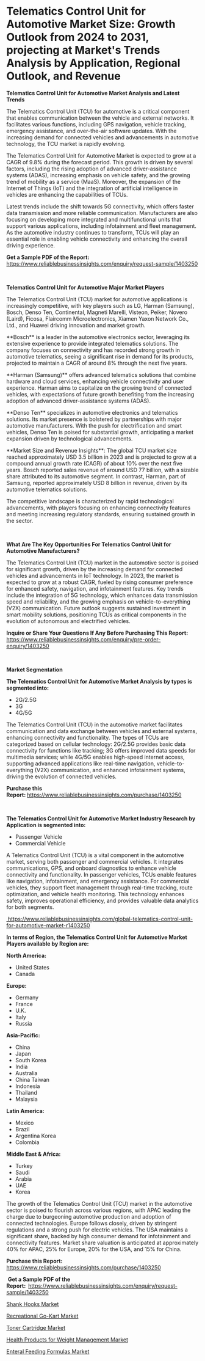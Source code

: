 <p><h1>Telematics Control Unit for Automotive Market Size: Growth Outlook from 2024 to 2031, projecting at Market's Trends Analysis by Application, Regional Outlook, and Revenue</h1></p><p><strong>Telematics Control Unit for Automotive Market Analysis and Latest Trends</strong></p>
<p><p>The Telematics Control Unit (TCU) for automotive is a critical component that enables communication between the vehicle and external networks. It facilitates various functions, including GPS navigation, vehicle tracking, emergency assistance, and over-the-air software updates. With the increasing demand for connected vehicles and advancements in automotive technology, the TCU market is rapidly evolving.</p><p>The Telematics Control Unit for Automotive Market is expected to grow at a CAGR of 9.8% during the forecast period. This growth is driven by several factors, including the rising adoption of advanced driver-assistance systems (ADAS), increasing emphasis on vehicle safety, and the growing trend of mobility as a service (MaaS). Moreover, the expansion of the Internet of Things (IoT) and the integration of artificial intelligence in vehicles are enhancing the capabilities of TCUs.</p><p>Latest trends include the shift towards 5G connectivity, which offers faster data transmission and more reliable communication. Manufacturers are also focusing on developing more integrated and multifunctional units that support various applications, including infotainment and fleet management. As the automotive industry continues to transform, TCUs will play an essential role in enabling vehicle connectivity and enhancing the overall driving experience.</p></p>
<p><strong>Get a Sample PDF of the Report:&nbsp;</strong> <a href="https://www.reliablebusinessinsights.com/enquiry/request-sample/1403250?utm_campaign=1113&utm_medium=2&utm_source=Github&utm_content=ia&utm_term=23102024&utm_id=telematics-control-unit-for-automotive">https://www.reliablebusinessinsights.com/enquiry/request-sample/1403250</a></p>
<p>&nbsp;</p>
<p><strong>Telematics Control Unit for Automotive Major Market Players</strong></p>
<p><p>The Telematics Control Unit (TCU) market for automotive applications is increasingly competitive, with key players such as LG, Harman (Samsung), Bosch, Denso Ten, Continental, Magneti Marelli, Visteon, Peiker, Novero (Laird), Ficosa, Flaircomm Microelectronics, Xiamen Yaxon Network Co., Ltd., and Huawei driving innovation and market growth.</p><p>**Bosch** is a leader in the automotive electronics sector, leveraging its extensive experience to provide integrated telematics solutions. The company focuses on connectivity and has recorded strong growth in automotive telematics, seeing a significant rise in demand for its products, projected to maintain a CAGR of around 8% through the next five years.</p><p>**Harman (Samsung)** offers advanced telematics solutions that combine hardware and cloud services, enhancing vehicle connectivity and user experience. Harman aims to capitalize on the growing trend of connected vehicles, with expectations of future growth benefiting from the increasing adoption of advanced driver-assistance systems (ADAS).</p><p>**Denso Ten** specializes in automotive electronics and telematics solutions. Its market presence is bolstered by partnerships with major automotive manufacturers. With the push for electrification and smart vehicles, Denso Ten is poised for substantial growth, anticipating a market expansion driven by technological advancements.</p><p>**Market Size and Revenue Insights**: The global TCU market size reached approximately USD 3.5 billion in 2023 and is projected to grow at a compound annual growth rate (CAGR) of about 10% over the next five years. Bosch reported sales revenue of around USD 77 billion, with a sizable share attributed to its automotive segment. In contrast, Harman, part of Samsung, reported approximately USD 8 billion in revenue, driven by its automotive telematics solutions.</p><p>The competitive landscape is characterized by rapid technological advancements, with players focusing on enhancing connectivity features and meeting increasing regulatory standards, ensuring sustained growth in the sector.</p></p>
<p>&nbsp;</p>
<p><strong>What Are The Key Opportunities For Telematics Control Unit for Automotive Manufacturers?</strong></p>
<p><p>The Telematics Control Unit (TCU) market in the automotive sector is poised for significant growth, driven by the increasing demand for connected vehicles and advancements in IoT technology. In 2023, the market is expected to grow at a robust CAGR, fueled by rising consumer preference for enhanced safety, navigation, and infotainment features. Key trends include the integration of 5G technology, which enhances data transmission speed and reliability, and the growing emphasis on vehicle-to-everything (V2X) communication. Future outlook suggests sustained investment in smart mobility solutions, positioning TCUs as critical components in the evolution of autonomous and electrified vehicles.</p></p>
<p><strong>Inquire or Share Your Questions If Any Before Purchasing This Report:</strong> <a href="https://www.reliablebusinessinsights.com/enquiry/pre-order-enquiry/1403250?utm_campaign=1113&utm_medium=2&utm_source=Github&utm_content=ia&utm_term=23102024&utm_id=telematics-control-unit-for-automotive">https://www.reliablebusinessinsights.com/enquiry/pre-order-enquiry/1403250</a></p>
<p>&nbsp;</p>
<p><strong>Market Segmentation</strong></p>
<p><strong>The Telematics Control Unit for Automotive Market Analysis by types is segmented into:</strong></p>
<p><ul><li>2G/2.5G</li><li>3G</li><li>4G/5G</li></ul></p>
<p><p>The Telematics Control Unit (TCU) in the automotive market facilitates communication and data exchange between vehicles and external systems, enhancing connectivity and functionality. The types of TCUs are categorized based on cellular technology: 2G/2.5G provides basic data connectivity for functions like tracking; 3G offers improved data speeds for multimedia services; while 4G/5G enables high-speed internet access, supporting advanced applications like real-time navigation, vehicle-to-everything (V2X) communication, and enhanced infotainment systems, driving the evolution of connected vehicles.</p></p>
<p><strong>Purchase this Report:&nbsp;</strong><a href="https://www.reliablebusinessinsights.com/purchase/1403250?utm_campaign=1113&utm_medium=2&utm_source=Github&utm_content=ia&utm_term=23102024&utm_id=telematics-control-unit-for-automotive">https://www.reliablebusinessinsights.com/purchase/1403250</a></p>
<p>&nbsp;</p>
<p><strong>The Telematics Control Unit for Automotive Market Industry Research by Application is segmented into:</strong></p>
<p><ul><li>Passenger Vehicle</li><li>Commercial Vehicle</li></ul></p>
<p><p>A Telematics Control Unit (TCU) is a vital component in the automotive market, serving both passenger and commercial vehicles. It integrates communications, GPS, and onboard diagnostics to enhance vehicle connectivity and functionality. In passenger vehicles, TCUs enable features like navigation, infotainment, and emergency assistance. For commercial vehicles, they support fleet management through real-time tracking, route optimization, and vehicle health monitoring. This technology enhances safety, improves operational efficiency, and provides valuable data analytics for both segments.</p></p>
<p><a href="https://www.reliablebusinessinsights.com/global-telematics-control-unit-for-automotive-market-r1403250?utm_campaign=1113&utm_medium=2&utm_source=Github&utm_content=ia&utm_term=23102024&utm_id=telematics-control-unit-for-automotive">&nbsp;https://www.reliablebusinessinsights.com/global-telematics-control-unit-for-automotive-market-r1403250</a></p>
<p><strong>In terms of Region, the Telematics Control Unit for Automotive Market Players available by Region are:</strong></p>
<p>
    <p> <strong> North America: </strong>
        <ul>
            <li>United States</li>
            <li>Canada</li>
        </ul>
        </p> 
    <p> <strong> Europe: </strong>
        <ul>
            <li>Germany</li>
            <li>France</li>
            <li>U.K.</li>
            <li>Italy</li>
            <li>Russia</li>
        </ul>
        </p> 
    <p> <strong> Asia-Pacific: </strong>
        <ul>
            <li>China</li>
            <li>Japan</li>
            <li>South Korea</li>
            <li>India</li>
            <li>Australia</li>
            <li>China Taiwan</li>
            <li>Indonesia</li>
            <li>Thailand</li>
            <li>Malaysia</li>
        </ul>
        </p> 
    <p> <strong> Latin America: </strong>
        <ul>
            <li>Mexico</li>
            <li>Brazil</li>
            <li>Argentina Korea</li>
            <li>Colombia</li>
        </ul>
        </p> 
    <p> <strong> Middle East & Africa: </strong>
        <ul>
            <li>Turkey</li>
            <li>Saudi</li>
            <li>Arabia</li>
            <li>UAE</li>
            <li>Korea</li>
        </ul>
    </p>
    </p>
<p><p>The growth of the Telematics Control Unit (TCU) market in the automotive sector is poised to flourish across various regions, with APAC leading the charge due to burgeoning automotive production and adoption of connected technologies. Europe follows closely, driven by stringent regulations and a strong push for electric vehicles. The USA maintains a significant share, backed by high consumer demand for infotainment and connectivity features. Market share valuation is anticipated at approximately 40% for APAC, 25% for Europe, 20% for the USA, and 15% for China.</p></p>
<p><strong>Purchase this Report: </strong><a href="https://www.reliablebusinessinsights.com/purchase/1403250?utm_campaign=1113&utm_medium=2&utm_source=Github&utm_content=ia&utm_term=23102024&utm_id=telematics-control-unit-for-automotive">https://www.reliablebusinessinsights.com/purchase/1403250</a></p>
<p>&nbsp;<strong>Get a Sample PDF of the Report:&nbsp;&nbsp;</strong><a href="https://www.reliablebusinessinsights.com/enquiry/request-sample/1403250?utm_campaign=1113&utm_medium=2&utm_source=Github&utm_content=ia&utm_term=23102024&utm_id=telematics-control-unit-for-automotive">https://www.reliablebusinessinsights.com/enquiry/request-sample/1403250</a></p>
<p><strong></strong></p>
<p><p><a href="https://issuu.com/reportprime-2/docs/shank-hooks-market-size-2030.pptx_39642f46803bb2?utm_campaign=1113&utm_medium=2&utm_source=Github&utm_content=ia&utm_term=23102024&utm_id=telematics-control-unit-for-automotive">Shank Hooks Market</a></p><p><a href="https://github.com/keitelmoprotinu/Market-Research-Report-List-1/blob/main/recreational-go-kart-market.md?utm_campaign=1113&utm_medium=2&utm_source=Github&utm_content=ia&utm_term=23102024&utm_id=telematics-control-unit-for-automotive">Recreational Go-Kart Market</a></p><p><a href="https://issuu.com/reportprime-2/docs/toner-cartridge-market-size-2030.pp_2d33bcca7bf057?utm_campaign=1113&utm_medium=2&utm_source=Github&utm_content=ia&utm_term=23102024&utm_id=telematics-control-unit-for-automotive">Toner Cartridge Market</a></p><p><a href="https://github.com/shauntarfpso/Market-Research-Report-List-1/blob/main/health-products-for-weight-management-market.md?utm_campaign=1113&utm_medium=2&utm_source=Github&utm_content=ia&utm_term=23102024&utm_id=telematics-control-unit-for-automotive">Health Products for Weight Management Market</a></p><p><a href="https://www.linkedin.com/pulse/enteral-feeding-formulas-revenue-growth-report-2024-2031-d0lte?utm_campaign=1113&utm_medium=2&utm_source=Github&utm_content=ia&utm_term=23102024&utm_id=telematics-control-unit-for-automotive">Enteral Feeding Formulas Market</a></p></p>